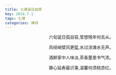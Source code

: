 ```yaml
---
title: 七律诞日自感
key: 2014.7.1
tags: 七律
categories: 律诗
---
```


<p align="center">六旬诞日孤自容,莹想残年何去从。
</p>
<p align="center">风经峭壁风更猛,水过涂滩水无声。
</p>
<p align="center">酒醉家中人味淡,茶香墨里书气浓。
</p>
<p align="center">静心延寿最识事,温馨何须桃杏红。
</p>
<p align="center"></br>
</p>
